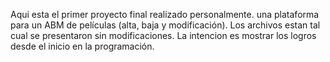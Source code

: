 Aqui esta el primer proyecto final realizado personalmente. una plataforma para un ABM de películas (alta, baja y modificación). 
Los archivos estan tal cual se presentaron sin modificaciones. La intencion es mostrar los logros desde el inicio en la programación. 
